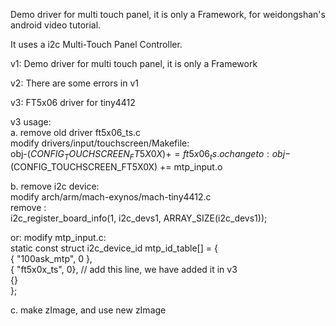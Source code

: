 
Demo driver for multi touch panel, it is only a Framework, for weidongshan's android video tutorial.  
  
It uses a i2c Multi-Touch Panel Controller.  
  
v1: Demo driver for multi touch panel, it is only a Framework  
    
v2: There are some errors in v1  
  
v3:  FT5x06 driver for tiny4412  
  
v3 usage:  
a. remove old driver ft5x06_ts.c  
   modify drivers/input/touchscreen/Makefile:  
obj-$(CONFIG_TOUCHSCREEN_FT5X0X)                += ft5x06_ts.o  
change to:    
obj-$(CONFIG_TOUCHSCREEN_FT5X0X)                += mtp_input.o  
   
  
b. remove i2c device:  
   modify arch/arm/mach-exynos/mach-tiny4412.c  
   remove :  
   i2c_register_board_info(1, i2c_devs1, ARRAY_SIZE(i2c_devs1));  
  
or: modify mtp_input.c:   
   static const struct i2c_device_id mtp_id_table[] = {  
	{ "100ask_mtp", 0 },  
	{ "ft5x0x_ts", 0},  // add this line, we have added it in v3     
	{}  
};    
  
c. make zImage, and use new zImage   







